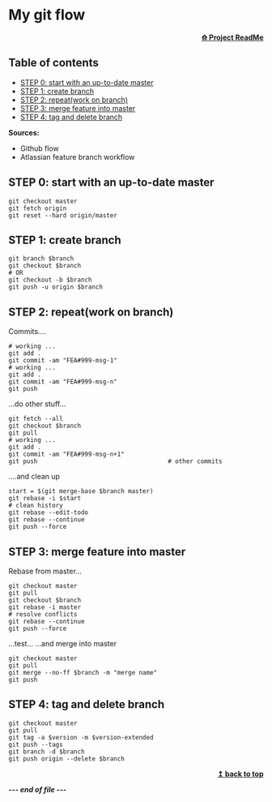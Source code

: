 # My git flow
<div align="right">
    <b><a href="../README.md">⟰ Project ReadMe</a></b>
</div>

## Table of contents
- [STEP 0: start with an up-to-date master](#step-0-start-with-an-up-to-date-master)
- [STEP 1: create branch](#step-1-create-branch)
- [STEP 2: repeat(work on branch)](#step-2-repeat-work-on-branch-)
- [STEP 3: merge feature into master](#step-3-merge-feature-into-master)
- [STEP 4: tag and delete branch](#step-4-tag-and-delete-branch)

**Sources:**
- Github flow
- Atlassian feature branch workflow

## STEP 0: start with an up-to-date master
```shell
git checkout master
git fetch origin
git reset --hard origin/master
```
## STEP 1: create branch
```shell
git branch $branch
git checkout $branch
# OR
git checkout -b $branch
git push -u origin $branch
```
## STEP 2: repeat(work on branch)
Commits....
```shell
# working ...
git add .
git commit -am "FEA#999-msg-1"
# working ...
git add .
git commit -am "FEA#999-msg-n"
git push
```
...do other stuff...
```shell
git fetch --all
git checkout $branch
git pull
# working ...
git add .
git commit -am "FEA#999-msg-n+1"
git push                                    # other commits
```
....and clean up
```shell
start = $(git merge-base $branch master)
git rebase -i $start
# clean history
git rebase --edit-todo
git rebase --continue
git push --force
```

## STEP 3: merge feature into master

Rebase from master...
```shell
git checkout master
git pull
git checkout $branch
git rebase -i master
# resolve conflicts
git rebase --continue
git push --force
```
...test...
...and merge into master
```shell
git checkout master
git pull
git merge --no-ff $branch -m "merge name"
git push
```

## STEP 4: tag and delete branch
```shell
git checkout master
git pull
git tag -a $version -m $version-extended
git push --tags
git branch -d $branch
git push origin --delete $branch      
```
<div align="right">
    <b><a href="#my-git-flow">↥ back to top</a></b>
</div>

___--- end of file ---___
